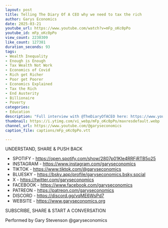 ```yaml
---
layout: post
title: Telling The Diary Of A CEO why we need to tax the rich
author: Garys Economics
date: 2025-03-21
youtube_url: https://www.youtube.com/watch?v=mFp_oKc0pPo
youtube_id: mFp_oKc0pPo
view_count: 2230309
like_count: 127381
duration_seconds: 93
tags:
- Wealth Inequality
- Enough is Enough
- Tax Wealth Not Work
- Economics of Covid
- Rich get Richer
- Poor get Poorer
- Economics Explained
- Tax the Rich
- End Austerity
- Billionaire
- Poverty
categories:
- Education
description: "Full interview with @TheDiaryOfACEO here: https://www.youtube.com/watch?v=4yohVh4qcas&t=24s&ab_channel=TheDiaryOfACEO"
thumbnail: https://i.ytimg.com/vi_webp/mFp_oKc0pPo/maxresdefault.webp
channel_url: https://www.youtube.com/@garyseconomics
caption_file: captions/mFp_oKc0pPo.vtt

---
```


UNDERSTAND, SHARE & PUSH BACK

- SPOTIFY - https://open.spotify.com/show/2807p01KIe4RRFjRTB5o25
- INSTAGRAM  - https://www.instagram.com/garyseconomics
- TIKTOK - https://www.tiktok.com/@garyseconomics
- BLUESKY - https://bsky.app/profile/garyseconomics.bsky.social
- X - https://twitter.com/garyseconomics
- FACEBOOK - https://www.facebook.com/garyseconomics
- PATREON - https://patreon.com/garyseconomics
- DISCORD - https://discord.gg/vqME6WsPd7
- WEBSITE - https://www.garyseconomics.org

SUBSCRIBE, SHARE & START A CONVERSATION

Performed by Gary Stevenson
@garyseconomics
